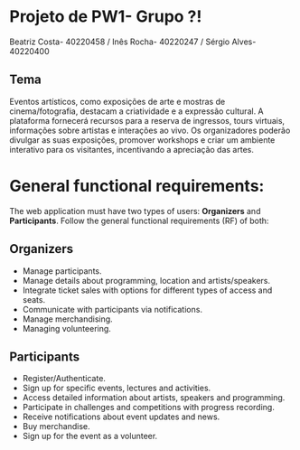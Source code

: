 # Projeto de PW1- Grupo ?!
Beatriz Costa- 40220458 / Inês Rocha- 40220247 / Sérgio Alves- 40220400

## Tema
Eventos artísticos, como exposições de arte e mostras de cinema/fotografia, destacam a criatividade e a expressão cultural. A plataforma fornecerá recursos para a reserva de ingressos, tours virtuais, informações sobre artistas e interações ao vivo. Os organizadores poderão divulgar as suas exposições, promover workshops e criar um ambiente interativo para os visitantes, incentivando a apreciação das artes.

# General functional requirements:

The web application must have two types of users: **Organizers** and **Participants**. Follow the general functional requirements (RF) of both:

## Organizers
- Manage participants.
- Manage details about programming, location and artists/speakers.
- Integrate ticket sales with options for different types of access and seats.
- Communicate with participants via notifications.
- Manage merchandising.
- Managing volunteering.

## Participants
- Register/Authenticate.
- Sign up for specific events, lectures and activities.
- Access detailed information about artists, speakers and programming.
- Participate in challenges and competitions with progress recording.
- Receive notifications about event updates and news.
- Buy merchandise.
- Sign up for the event as a volunteer.
